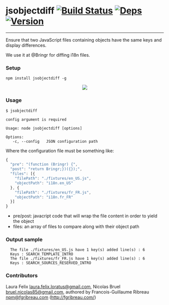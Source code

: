 # jsobjectdiff [![Build Status](https://drone.io/github.com/FGRibreau/jsobjectdiff/status.png)](https://drone.io/github.com/FGRibreau/jsobjectdiff/latest) [![Deps](https://david-dm.org/FGRibreau/jsobjectdiff.png)](https://david-dm.org/FGRibreau/jsobjectdiff) [![Version](http://badge.fury.io/js/jsobjectdiff.png)](https://david-dm.org/FGRibreau/jsobjectdiff)
----------------------------

Ensure that two JavaScript files containing objects have the same keys and display differences.

We use it at @Bringr for diffing i18n files.

### Setup

```shell
npm install jsobjectdiff -g
```

<p align="center">
<img src="https://cloud.githubusercontent.com/assets/138050/7396618/d95fbfe4-eea2-11e4-95a5-10e728402354.gif" />
</p>


### Usage

```shell
$ jsobjectdiff

config argument is required

Usage: node jsobjectdiff [options]

Options:
   -c, --config   JSON configuration path
```

Where the configuration file must be something like:

```javascript
{
  "pre": "(function (Bringr) {",
  "post": "return Bringr;})({});",
  "files": [{
    "filePath": "./fixtures/en_US.js",
    "objectPath": "i18n.en_US"
  }, {
    "filePath": "./fixtures/fr_FR.js",
    "objectPath": "i18n.fr_FR"
  }]
}
```

* pre/post: javacript code that will wrap the file content in order to yield the object
* files: an array of files to compare along with their object path

### Output sample

```shell
  The file ./fixtures/en_US.js have 1 key(s) added line(s) : 6
  Keys : SEARCH_TEMPLATE_INTRO
  The file ./fixtures/fr_FR.js have 1 key(s) added line(s) : 6
  Keys : SEARCH_SOURCES_RESERVED_INTRO
```

### Contributors

Laura Felix <laura.felix.loratus@gmail.com>, Nicolas Bruel <bruel.nicolas85@gmail.com>, authored by Francois-Guillaume Ribreau <npm@fgribreau.com> (http://fgribreau.com/)
